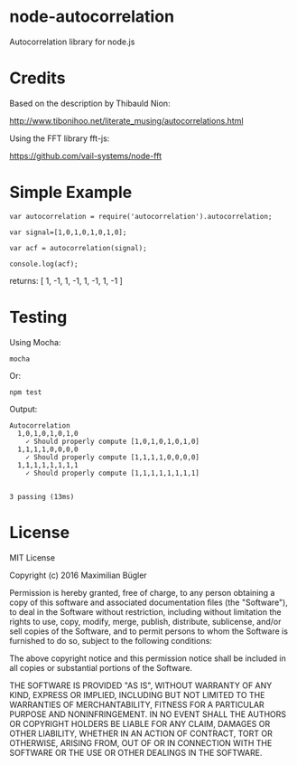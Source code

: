 # node-autocorrelation
Autocorrelation library for node.js

# Credits
Based on the description by Thibauld Nion:

http://www.tibonihoo.net/literate_musing/autocorrelations.html

Using the FFT library fft-js:

https://github.com/vail-systems/node-fft


# Simple Example

    var autocorrelation = require('autocorrelation').autocorrelation;

    var signal=[1,0,1,0,1,0,1,0];

    var acf = autocorrelation(signal);

    console.log(acf);
    
returns: [ 1, -1, 1, -1, 1, -1, 1, -1 ]

# Testing

Using Mocha:

    mocha

Or:

    npm test

Output:

    Autocorrelation
      1,0,1,0,1,0,1,0
        ✓ Should properly compute [1,0,1,0,1,0,1,0]
      1,1,1,1,0,0,0,0
        ✓ Should properly compute [1,1,1,1,0,0,0,0]
      1,1,1,1,1,1,1,1
        ✓ Should properly compute [1,1,1,1,1,1,1,1]


    3 passing (13ms)

# License

MIT License

Copyright (c) 2016 Maximilian Bügler

Permission is hereby granted, free of charge, to any person obtaining a copy
of this software and associated documentation files (the "Software"), to deal
in the Software without restriction, including without limitation the rights
to use, copy, modify, merge, publish, distribute, sublicense, and/or sell
copies of the Software, and to permit persons to whom the Software is
furnished to do so, subject to the following conditions:

The above copyright notice and this permission notice shall be included in all
copies or substantial portions of the Software.

THE SOFTWARE IS PROVIDED "AS IS", WITHOUT WARRANTY OF ANY KIND, EXPRESS OR
IMPLIED, INCLUDING BUT NOT LIMITED TO THE WARRANTIES OF MERCHANTABILITY,
FITNESS FOR A PARTICULAR PURPOSE AND NONINFRINGEMENT. IN NO EVENT SHALL THE
AUTHORS OR COPYRIGHT HOLDERS BE LIABLE FOR ANY CLAIM, DAMAGES OR OTHER
LIABILITY, WHETHER IN AN ACTION OF CONTRACT, TORT OR OTHERWISE, ARISING FROM,
OUT OF OR IN CONNECTION WITH THE SOFTWARE OR THE USE OR OTHER DEALINGS IN THE
SOFTWARE.
